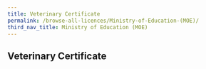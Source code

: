 ```yaml
---
title: Veterinary Certificate
permalink: /browse-all-licences/Ministry-of-Education-(MOE)/
third_nav_title: Ministry of Education (MOE)
---
```

## Veterinary Certificate
